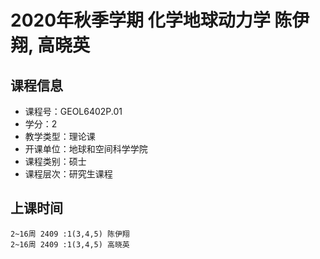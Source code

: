 # 2020年秋季学期 化学地球动力学 陈伊翔, 高晓英






## 课程信息

- 课程号：GEOL6402P.01
- 学分：2
- 教学类型：理论课
- 开课单位：地球和空间科学学院
- 课程类别：硕士
- 课程层次：研究生课程

## 上课时间

```
2~16周 2409 :1(3,4,5) 陈伊翔
2~16周 2409 :1(3,4,5) 高晓英
```

